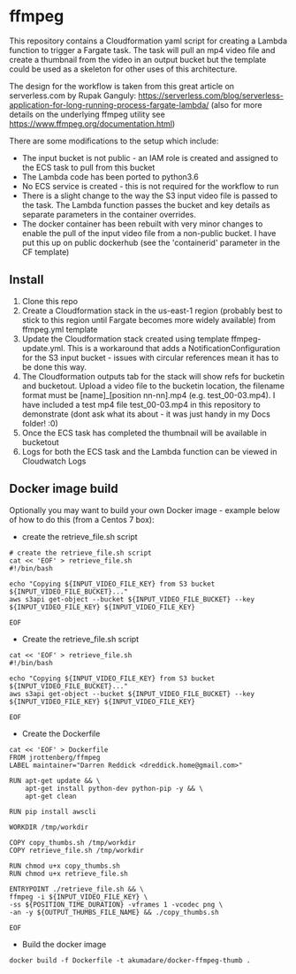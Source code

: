 # ffmpeg

This repository contains a Cloudformation yaml script for creating a Lambda function to trigger a Fargate task. The task will pull an mp4 video file and create a thumbnail from the video in an output bucket but the template could be used as a skeleton for other uses of this architecture.

The design for the workflow is taken from this great article on serverless.com by Rupak Ganguly: https://serverless.com/blog/serverless-application-for-long-running-process-fargate-lambda/ (also for more details on the underlying ffmpeg utility see https://www.ffmpeg.org/documentation.html)

There are some modifications to the setup which include:
* The input bucket is not public - an IAM role is created and assigned to the ECS task to pull from this bucket
* The Lambda code has been ported to python3.6
* No ECS service is created - this is not required for the workflow to run
* There is a slight change to the way the S3 input video file is passed to the task. The Lambda function passes the bucket and key details as separate parameters in the container overrides.
* The docker container has been rebuilt with very minor changes to enable the pull of the input video file from a non-public bucket. I have put this up on public dockerhub (see the 'containerid' parameter in the CF template)

## Install

1. Clone this repo
1. Create a Cloudformation stack in the us-east-1 region (probably best to stick to this region until Fargate becomes more widely available) from ffmpeg.yml template
1. Update the Cloudformation stack created using template ffmpeg-update.yml. This is a workaround that adds a NotificationConfiguration for the S3 input bucket - issues with circular references mean it has to be done this way.
1. The Cloudformation outputs tab for the stack will show refs for bucketin and bucketout. Upload a video file to the bucketin location, the filename format must be [name]_[position nn-nn].mp4 (e.g. test_00-03.mp4). I have included a test mp4 file test_00-03.mp4 in this repository to demonstrate (dont ask what its about - it was just handy in my Docs folder! :0)
1. Once the ECS task has completed the thumbnail will be available in bucketout
1. Logs for both the ECS task and the Lambda function can be viewed in Cloudwatch Logs


## Docker image build

Optionally you may want to build your own Docker image - example below of how to do this (from a Centos 7 box):

* create the retrieve_file.sh script
```
# create the retrieve_file.sh script
cat << 'EOF' > retrieve_file.sh
#!/bin/bash

echo "Copying ${INPUT_VIDEO_FILE_KEY} from S3 bucket ${INPUT_VIDEO_FILE_BUCKET}..."
aws s3api get-object --bucket ${INPUT_VIDEO_FILE_BUCKET} --key ${INPUT_VIDEO_FILE_KEY} ${INPUT_VIDEO_FILE_KEY}

EOF
```
* Create the retrieve_file.sh script
```
cat << 'EOF' > retrieve_file.sh
#!/bin/bash

echo "Copying ${INPUT_VIDEO_FILE_KEY} from S3 bucket ${INPUT_VIDEO_FILE_BUCKET}..."
aws s3api get-object --bucket ${INPUT_VIDEO_FILE_BUCKET} --key ${INPUT_VIDEO_FILE_KEY} ${INPUT_VIDEO_FILE_KEY}

EOF
```

* Create the Dockerfile
```
cat << 'EOF' > Dockerfile
FROM jrottenberg/ffmpeg
LABEL maintainer="Darren Reddick <dreddick.home@gmail.com>"

RUN apt-get update && \
    apt-get install python-dev python-pip -y && \
    apt-get clean

RUN pip install awscli

WORKDIR /tmp/workdir

COPY copy_thumbs.sh /tmp/workdir
COPY retrieve_file.sh /tmp/workdir

RUN chmod u+x copy_thumbs.sh
RUN chmod u+x retrieve_file.sh

ENTRYPOINT ./retrieve_file.sh && \
ffmpeg -i ${INPUT_VIDEO_FILE_KEY} \
-ss ${POSITION_TIME_DURATION} -vframes 1 -vcodec png \
-an -y ${OUTPUT_THUMBS_FILE_NAME} && ./copy_thumbs.sh

EOF
```

* Build the docker image
```
docker build -f Dockerfile -t akumadare/docker-ffmpeg-thumb .
```





